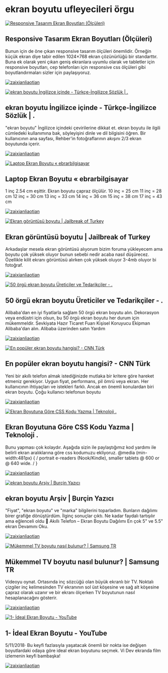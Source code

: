 # ekran boyutu ufleyecileri örgu
<a href="https://mnn.zoosnet.net/LR/Chatpre.aspx?id=MNN94995150&p=https://topgrinding.com/" target="_blank">![Responsive Tasarım Ekran Boyutları (Ölçüleri)](https://github.com/technlg/images/blob/main/19.jpg)</a>
## Responsive Tasarım Ekran Boyutları (Ölçüleri)
Bunun için de öne çıkan responsive tasarım ölçüleri önemlidir. Örneğin küçük ekran diye tabir edilen 1024×768 ekran çözünürlüğü bir standarttır. Buna ek olarak yeni çıkan geniş ekranlara uyumlu olarak ve tabletler için responsive boyutları, cep telefonları için responsive css ölçüleri gibi boyutlandırmaları sizler için paylaşıyoruz.
<a href="https://mnn.zoosnet.net/LR/Chatpre.aspx?id=MNN94995150&p=https://topgrinding.com/" target="_blank"><img src="https://github.com/technlg/images/raw/main/chat11.jpg" alt="zaixianliaotian"/></a><a href="//whatsapp.shibangsoft.com/WhatsApp.php" ><img src="https://github.com/technlg/images/raw/main/chat11.png" alt=""></a>
<a href="https://mnn.zoosnet.net/LR/Chatpre.aspx?id=MNN94995150&p=https://topgrinding.com/" target="_blank">![ekran boyutu İngilizce içinde - Türkçe-İngilizce Sözlük | .](https://github.com/technlg/images/blob/main/12.jpg)</a>
## ekran boyutu İngilizce içinde - Türkçe-İngilizce Sözlük | .
"ekran boyutu" İngilizce içindeki çevirilerine dikkat et. ekran boyutu ile ilgili cümledeki kullanımına bak, söyleyişini dinle ve dil bilgisini öğren. Bir kullanıcının ana sayfası, Rehber'in fotoğraflarının akışını 2/3 ekran boyutunda içerir.
<a href="https://mnn.zoosnet.net/LR/Chatpre.aspx?id=MNN94995150&p=https://topgrinding.com/" target="_blank"><img src="https://github.com/technlg/images/raw/main/chat11.jpg" alt="zaixianliaotian"/></a><a href="//whatsapp.shibangsoft.com/WhatsApp.php" ><img src="https://github.com/technlg/images/raw/main/chat11.png" alt=""></a>
<a href="https://mnn.zoosnet.net/LR/Chatpre.aspx?id=MNN94995150&p=https://topgrinding.com/" target="_blank">![Laptop Ekran Boyutu « ebrarbilgisayar](https://github.com/technlg/images/blob/main/64.jpg)</a>
## Laptop Ekran Boyutu « ebrarbilgisayar
1 inç 2.54 cm eşittir. Ekran boyutu çapraz ölçülür. 10 inç = 25 cm 11 inç = 28 cm 12 inç = 30 cm 13 inç = 33 cm 14 inç = 36 cm 15 inç = 38 cm 17 inç = 43 cm
<a href="https://mnn.zoosnet.net/LR/Chatpre.aspx?id=MNN94995150&p=https://topgrinding.com/" target="_blank"><img src="https://github.com/technlg/images/raw/main/chat11.jpg" alt="zaixianliaotian"/></a><a href="//whatsapp.shibangsoft.com/WhatsApp.php" ><img src="https://github.com/technlg/images/raw/main/chat11.png" alt=""></a>
<a href="https://mnn.zoosnet.net/LR/Chatpre.aspx?id=MNN94995150&p=https://topgrinding.com/" target="_blank">![Ekran görüntüsü boyutu | Jailbreak of Turkey](https://github.com/technlg/images/blob/main/39.jpg)</a>
## Ekran görüntüsü boyutu | Jailbreak of Turkey
Arkadaşlar mesela ekran görüntüsü alıyorum bizim foruma yükleyecem ama boyutu çok yüksek oluyor bunun sebebi nedir acaba nasıl düşürecez. Özellikle kilit ekranı görüntüsü alırken çok yüksek oluyor 3-4mb oluyor bi fotoğraf.
<a href="https://mnn.zoosnet.net/LR/Chatpre.aspx?id=MNN94995150&p=https://topgrinding.com/" target="_blank"><img src="https://github.com/technlg/images/raw/main/chat11.jpg" alt="zaixianliaotian"/></a><a href="//whatsapp.shibangsoft.com/WhatsApp.php" ><img src="https://github.com/technlg/images/raw/main/chat11.png" alt=""></a>
<a href="https://mnn.zoosnet.net/LR/Chatpre.aspx?id=MNN94995150&p=https://topgrinding.com/" target="_blank">![50 örgü ekran boyutu Üreticiler ve Tedarikçiler - .](https://github.com/technlg/images/blob/main/45.jpg)</a>
## 50 örgü ekran boyutu Üreticiler ve Tedarikçiler - .
Alibaba'dan en iyi fiyatlarla sağlam 50 örgü ekran boyutu alın. Dekorasyon veya endüstri için olsun, bu 50 örgü ekran boyutu her durum için mükemmeldir. Sevkiyata Hazır Ticaret Fuarı Kişisel Koruyucu Ekipman Alibaba'dan alın. Alibaba üzerinden satın Yardım
<a href="https://mnn.zoosnet.net/LR/Chatpre.aspx?id=MNN94995150&p=https://topgrinding.com/" target="_blank"><img src="https://github.com/technlg/images/raw/main/chat11.jpg" alt="zaixianliaotian"/></a><a href="//whatsapp.shibangsoft.com/WhatsApp.php" ><img src="https://github.com/technlg/images/raw/main/chat11.png" alt=""></a>
<a href="https://mnn.zoosnet.net/LR/Chatpre.aspx?id=MNN94995150&p=https://topgrinding.com/" target="_blank">![En popüler ekran boyutu hangisi? - CNN Türk](https://github.com/technlg/images/blob/main/45.jpg)</a>
## En popüler ekran boyutu hangisi? - CNN Türk
Yeni bir akıllı telefon almak istediğinizde mutlaka bir kritere göre hareket etmeniz gerekiyor. Uygun fiyat, performans, pil ömrü veya ekran. Her kullanıcının ihtiyaçları ve istekleri farklı. Ancak en önemli konulardan biri ekran boyutu. Çoğu kullanıcı telefonun boyutu
<a href="https://mnn.zoosnet.net/LR/Chatpre.aspx?id=MNN94995150&p=https://topgrinding.com/" target="_blank"><img src="https://github.com/technlg/images/raw/main/chat11.jpg" alt="zaixianliaotian"/></a><a href="//whatsapp.shibangsoft.com/WhatsApp.php" ><img src="https://github.com/technlg/images/raw/main/chat11.png" alt=""></a>
<a href="https://mnn.zoosnet.net/LR/Chatpre.aspx?id=MNN94995150&p=https://topgrinding.com/" target="_blank">![Ekran Boyutuna Göre CSS Kodu Yazma | Teknoloji .](https://github.com/technlg/images/blob/main/35.jpg)</a>
## Ekran Boyutuna Göre CSS Kodu Yazma | Teknoloji .
Bunu yapması çok kolaydır. Aşağıda sizin ile paylaştığımız kod yardımı ile belirli ekran aralıklarına göre css kodumuzu ekliyoruz. @media (min-width:481px) { / portrait e-readers (Nook/Kindle), smaller tablets @ 600 or @ 640 wide. / }
<a href="https://mnn.zoosnet.net/LR/Chatpre.aspx?id=MNN94995150&p=https://topgrinding.com/" target="_blank"><img src="https://github.com/technlg/images/raw/main/chat11.jpg" alt="zaixianliaotian"/></a><a href="//whatsapp.shibangsoft.com/WhatsApp.php" ><img src="https://github.com/technlg/images/raw/main/chat11.png" alt=""></a>
<a href="https://mnn.zoosnet.net/LR/Chatpre.aspx?id=MNN94995150&p=https://topgrinding.com/" target="_blank">![ekran boyutu Arşiv | Burçin Yazıcı](https://github.com/technlg/images/blob/main/1.jpg)</a>
## ekran boyutu Arşiv | Burçin Yazıcı
"Fiyat", "ekran boyutu" ve "marka" bilgilerini toparladım. Bunların dağılımı birer grafiğe dönüştürdüm. İlginç sonuçlar çıktı. Ne kadar faydalı tartışılır ama eğlenceli oldu 🙂 Akıllı Telefon – Ekran Boyutu Dağılımı En çok 5" ve 5.5" ekran Devamını Oku.
<a href="https://mnn.zoosnet.net/LR/Chatpre.aspx?id=MNN94995150&p=https://topgrinding.com/" target="_blank"><img src="https://github.com/technlg/images/raw/main/chat11.jpg" alt="zaixianliaotian"/></a><a href="//whatsapp.shibangsoft.com/WhatsApp.php" ><img src="https://github.com/technlg/images/raw/main/chat11.png" alt=""></a>
<a href="https://mnn.zoosnet.net/LR/Chatpre.aspx?id=MNN94995150&p=https://topgrinding.com/" target="_blank">![Mükemmel TV boyutu nasıl bulunur? | Samsung TR](https://github.com/technlg/images/blob/main/40.jpg)</a>
## Mükemmel TV boyutu nasıl bulunur? | Samsung TR
Videoyu oynat. Ortasında inç sözcüğü olan büyük ekranlı bir TV. Noktalı çizgiler inç kelimesinden TV ekranının sol üst köşesine ve sağ alt köşesine çapraz olarak uzanır ve bir ekranı ölçerken TV boyutunun nasıl hesaplanacağını gösterir.
<a href="https://mnn.zoosnet.net/LR/Chatpre.aspx?id=MNN94995150&p=https://topgrinding.com/" target="_blank"><img src="https://github.com/technlg/images/raw/main/chat11.jpg" alt="zaixianliaotian"/></a><a href="//whatsapp.shibangsoft.com/WhatsApp.php" ><img src="https://github.com/technlg/images/raw/main/chat11.png" alt=""></a>
<a href="https://mnn.zoosnet.net/LR/Chatpre.aspx?id=MNN94995150&p=https://topgrinding.com/" target="_blank">![1- İdeal Ekran Boyutu - YouTube](https://github.com/technlg/images/blob/main/51.jpg)</a>
## 1- İdeal Ekran Boyutu - YouTube
5/11/2018· Bu keyfi fazlasıyla yaşatacak önemli bir nokta ise değişen boyutlardaki odaya göre ideal ekran boyutunu seçmek. Vi Dev ekranda film izlemenin keyfi bambaşka!
<a href="https://mnn.zoosnet.net/LR/Chatpre.aspx?id=MNN94995150&p=https://topgrinding.com/" target="_blank"><img src="https://github.com/technlg/images/raw/main/chat11.jpg" alt="zaixianliaotian"/></a><a href="//whatsapp.shibangsoft.com/WhatsApp.php" ><img src="https://github.com/technlg/images/raw/main/chat11.png" alt=""></a>

